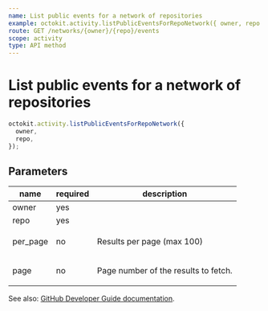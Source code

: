 ```yaml
---
name: List public events for a network of repositories
example: octokit.activity.listPublicEventsForRepoNetwork({ owner, repo })
route: GET /networks/{owner}/{repo}/events
scope: activity
type: API method
---
```


# List public events for a network of repositories

```js
octokit.activity.listPublicEventsForRepoNetwork({
  owner,
  repo,
});
```

## Parameters

<table>
  <thead>
    <tr>
      <th>name</th>
      <th>required</th>
      <th>description</th>
    </tr>
  </thead>
  <tbody>
    <tr><td>owner</td><td>yes</td><td>

</td></tr>
<tr><td>repo</td><td>yes</td><td>

</td></tr>
<tr><td>per_page</td><td>no</td><td>

Results per page (max 100)

</td></tr>
<tr><td>page</td><td>no</td><td>

Page number of the results to fetch.

</td></tr>
  </tbody>
</table>

See also: [GitHub Developer Guide documentation](https://developer.github.com/v3/activity/events/#list-public-events-for-a-network-of-repositories).
